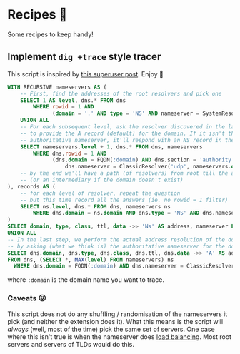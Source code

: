 # Recipes 🥘

Some recipes to keep handy!

## Implement `dig +trace` style tracer

This script is inspired by [this superuser post](https://superuser.com/a/715656). Enjoy 🙌

```sql
WITH RECURSIVE nameservers AS (
    -- First, find the addresses of the root resolvers and pick one
    SELECT 1 AS level, dns.* FROM dns
        WHERE rowid = 1 AND
              (domain = '.' AND type = 'NS' AND nameserver = SystemResolver())
    UNION ALL
    -- For each subsequent level, ask the resolver discovered in the last step
    -- to provide the A record (default) for the domain. If it isn't the
    -- authoritative nameserver, it'll respond with an NS record in the `authority` section.
    SELECT nameservers.level + 1, dns.* FROM dns, nameservers
        WHERE dns.rowid = 1 AND
              (dns.domain = FQDN(:domain) AND dns.section = 'authority' AND
                  dns.nameserver = ClassicResolver('udp', nameservers.data ->> 'Ns', 53))
    -- by the end we'll have a path (of resolvers) from root till the authoritative server
    -- (or an intermediary if the domain doesn't exist)
), records AS (
    -- for each level of resolver, repeat the question
    -- but this time record all the answers (ie. no rowid = 1 filter)
    SELECT ns.level, dns.* FROM dns, nameservers ns
        WHERE dns.domain = ns.domain AND dns.type = 'NS' AND dns.nameserver = ns.nameserver
)
SELECT domain, type, class, ttl, data ->> 'Ns' AS address, nameserver FROM records
UNION ALL
-- In the last step, we perform the actual address resolution of the domain we're tracing
-- by asking (what we think is) the authoritative nameserver for the domain
SELECT dns.domain, dns.type, dns.class, dns.ttl, dns.data ->> 'A' AS address, dns.nameserver
FROM dns, (SELECT *, MAX(level) FROM nameservers) ns
  WHERE dns.domain = FQDN(:domain) AND dns.nameserver = ClassicResolver('udp', ns.data ->> 'Ns', 53);
```

where `:domain` is the domain name you want to trace.

### Caveats 😖

This script does not do any shuffling / randomisation of the nameservers it pick (and neither the extension does it).
What this means is the script will _always_ (well, most of the time) pick the same set of servers. One case where this
isn't true is when the nameserver does [load balancing](https://www.cloudflare.com/en-in/learning/performance/what-is-dns-load-balancing/).
Most root servers and servers of TLDs would do this.
